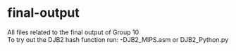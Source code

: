 # final-output
All files related to the final output of Group 10<br>
To try out the DJB2 hash function run:
  -DJB2_MIPS.asm or DJB2_Python.py
